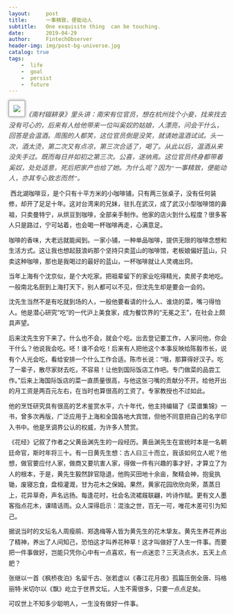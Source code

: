 ```yaml
---
layout:     post
title:      一事精致，便能动人 
subtitle:   One exquisite thing  can be touching.
date:       2019-04-29
author:     FintechObserver
header-img: img/post-bg-universe.jpg
catalog: true
tags:
    -  life
    -  goal
    -  persist 
    -  future
---
```

<p style="line-height: 1.75em; margin-bottom: 10px; margin-top: 10px;"><span style="max-width: 100%; font-size: medium; color: rgb(68, 68, 68); word-wrap: break-word !important; font-family: 宋体;"><em><span style="max-width: 100%; color: rgb(68, 68, 68); font-size: 15px; word-wrap: break-word !important; font-family: 宋体;"><img src="http://cdn.135editor.com/uploadword/1862544/201904/5cc660e0-3aac-4dea-b804-6bf9ac10006b.jpg" _src="http://cdn.135editor.com/uploadword/1862544/201904/5cc660e0-3aac-4dea-b804-6bf9ac10006b.jpg" data-ratio="0.6681034482758621" data-op="change" style="border: 1px solid rgb(151, 152, 153); border-radius: 0px; padding: 10px; box-shadow: rgb(151, 152, 153) 0px 0px 6px;">《南村辍耕录》里头讲：南宋有位官员，想在杭州找个小妾，找来找去没有可心的，后来有人给他带来一位叫奚奴的姑娘，人漂亮，问会干什么，回答是会温酒。周围的人都笑，这位官员倒是没笑，就请她温酒试试。头一次，酒太烫，第二次又有点凉，第三次合适了，喝了。从此以后，温酒从来没失手过。既而每日并如初之第三次。公喜，遂纳焉。这位官员终身都带着奚奴，处处适意，死后把家产也给了她。为什么呢？因为“一事精致，便能动人，亦其专心致志而然”。</span></em></span></p><p style="line-height: 1.75em; margin-bottom: 10px; margin-top: 10px;"><span style="caret-color: red;">&nbsp;西北湖咖啡豆，是个只有十平方米的小咖啡铺，只有两三张桌子，没有任何装修，却开了足足十年。这对台湾来的兄妹，驻扎在武汉，成了武汉小型咖啡馆的鼻祖，只卖曼特宁，从烘豆到咖啡，全部亲手制作。他家的店火到什么程度？很多客人只是路过，宁可站着，也会喝一杯咖啡再走，心满意足。</span></p><p style="line-height: 1.75em; margin-bottom: 10px; margin-top: 10px;"><span style="caret-color: red;">咖啡的香味，大老远就能闻到。一家小铺，一种单品咖啡，提供无限的咖啡念想和生活方式。这让我也想起鼓浪屿那个坚持只卖蓝山的咖啡馆，老板娘偏好蓝山，只卖这种咖啡，那也是我喝过的最好的蓝山，一杯咖啡就让人灵魂出窍。</span><br></p><p style="line-height: 1.75em; margin-bottom: 10px; margin-top: 10px;"><span style="caret-color: red; max-width: 100%; word-wrap: break-word !important;">当年上海有个沈京似，是个大吃家。把祖辈留下的家业吃得精光，卖房子卖地吃。一般南北名厨到上海打天下，别人都可以不见，但沈先生却是要会一会的。</span></p><p style="line-height: 1.75em; margin-bottom: 10px; margin-top: 10px;"><span style="caret-color: red; max-width: 100%; word-wrap: break-word !important;">沈先生当然不是有吃就到场的人，一般他要看请的什么人、谁烧的菜，嘴刁得怕人。他是潜心研究“吃”的一代沪上美食家，成为餐饮界的“无冕之王”，</span><span style="caret-color: red; max-width: 100%; word-wrap: break-word !important;">在社会上颇具声望。</span><br></p><p style="line-height: 1.75em; margin-bottom: 10px; margin-top: 10px;"><span style="caret-color: red;">后来沈先生穷下来了。什么也不会，就会个吃。出去登记要工作，人家问他，你会干什么？他说我会吃。呸！谁不会吃！后来有人把他这个本事反映给陈毅市长，说有个人光会吃，看给安排一个什么工作合适。陈市长说：“哦，那算得好汉子。吃了一辈子，散尽家财去吃，不容易！让他到国际饭店工作吧。专门做菜的品尝工作。”后来上海国际饭店的菜一直质量很高，与他这张刁嘴的贡献分不开。给他开出的月工资是两百元左右，在当时也算很高的工资了。专家教授也不过如此。</span></p><p style="line-height: 1.75em; margin-bottom: 10px; margin-top: 10px;"><span style="caret-color: red;">他的烹饪研究具有很高的艺术鉴赏水平，六十年代，他主持编辑了《菜谱集锦》一书，曾多次再版，广泛应用于上海和全国各地大宾馆，但他不同意把自己的名字印入书中。他是烹调界公认的权威，为许多人赞赏。</span><br></p><p style="line-height: 1.75em; margin-bottom: 10px; margin-top: 10px;"><span style="caret-color: red;">《花经》记叙了作者之父黄岳渊先生的一段经历。黄岳渊先生在宣统时本是一名朝廷命官，斯时年将三十。有一日黄先生想：古人曰三十而立，我该如何立人呢？他想，做官要应付人家，做商又要坑害人家，得做一件有兴趣的事才好，才算立了为人的根本，于是，黄先生毅然辞官隐退，他购买田地十余亩，聚精会神，抱瓮执锄，废寝忘食，盘桓灌溉，甘为花木之保姆。果然，黄家花园欣欣向荣，蒸蒸日上，花异草奇，声名远扬。每逢花时，社会名流裙屐联翩，吟诗作赋。更有文人墨客指点花木，课晴话雨。众人深得启示：混浊之世，百无一可，唯花木差可引为知己。</span></p><p style="line-height: 1.75em; margin-bottom: 10px; margin-top: 10px;"><span style="caret-color: red;">据说当时的文坛名人周瘦鹃、郑逸梅等人皆为黄先生的花木挚友。黄先生养花养出了精神，养出了人间知己，恐怕这才叫养花种草！这才叫做好了人生一件事。而要把一件事做好，岂能只凭你心中有一点喜欢，有一点迷恋？三天浇点水，五天上点肥？</span><br></p><p style="line-height: 1.75em; margin-bottom: 10px; margin-top: 10px;"><span style="caret-color: red;">​</span><span style="caret-color: red;">张继以一首《枫桥夜泊》名留千古、张若虚以《春江花月夜》孤篇压倒全唐、玛格丽特·米切尔以《飘》屹立于世界文坛，人生不需很多，只要一点点足矣。</span><br></p><p style="line-height: 1.75em; margin-bottom: 10px; margin-top: 10px;"><span style="caret-color: red;">可叹世上不知多少聪明人，一生没有做好一件事。</span></p>